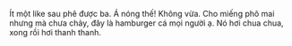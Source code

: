 Ít một like sau phê được ba.
Á nóng thế!
Không vừa.
Cho miếng phô mai nhưng mà chưa chảy, đây là hamburger cá mọi người ạ.
Nó hơi chua chua, xong rồi hơi thanh thanh.